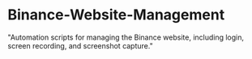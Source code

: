 # Binance-Website-Management
"Automation scripts for managing the Binance website, including login, screen recording, and screenshot capture."
